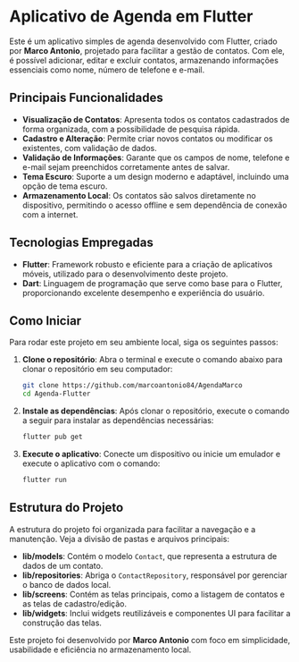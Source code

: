 


# Aplicativo de Agenda em Flutter

Este é um aplicativo simples de agenda desenvolvido com Flutter, criado por **Marco Antonio**, projetado para facilitar a gestão de contatos. Com ele, é possível adicionar, editar e excluir contatos, armazenando informações essenciais como nome, número de telefone e e-mail.

## Principais Funcionalidades

- **Visualização de Contatos**: Apresenta todos os contatos cadastrados de forma organizada, com a possibilidade de pesquisa rápida.
- **Cadastro e Alteração**: Permite criar novos contatos ou modificar os existentes, com validação de dados.
- **Validação de Informações**: Garante que os campos de nome, telefone e e-mail sejam preenchidos corretamente antes de salvar.
- **Tema Escuro**: Suporte a um design moderno e adaptável, incluindo uma opção de tema escuro.
- **Armazenamento Local**: Os contatos são salvos diretamente no dispositivo, permitindo o acesso offline e sem dependência de conexão com a internet.

## Tecnologias Empregadas

- **Flutter**: Framework robusto e eficiente para a criação de aplicativos móveis, utilizado para o desenvolvimento deste projeto.
- **Dart**: Linguagem de programação que serve como base para o Flutter, proporcionando excelente desempenho e experiência do usuário.

## Como Iniciar

Para rodar este projeto em seu ambiente local, siga os seguintes passos:

1. **Clone o repositório**:
   Abra o terminal e execute o comando abaixo para clonar o repositório em seu computador:
   ```bash
   git clone https://github.com/marcoantonio84/AgendaMarco
   cd Agenda-Flutter
   ```

2. **Instale as dependências**:
   Após clonar o repositório, execute o comando a seguir para instalar as dependências necessárias:
   ```bash
   flutter pub get
   ```

3. **Execute o aplicativo**:
   Conecte um dispositivo ou inicie um emulador e execute o aplicativo com o comando:
   ```bash
   flutter run
   ```

## Estrutura do Projeto

A estrutura do projeto foi organizada para facilitar a navegação e a manutenção. Veja a divisão de pastas e arquivos principais:

- **lib/models**: Contém o modelo `Contact`, que representa a estrutura de dados de um contato.
- **lib/repositories**: Abriga o `ContactRepository`, responsável por gerenciar o banco de dados local.
- **lib/screens**: Contém as telas principais, como a listagem de contatos e as telas de cadastro/edição.
- **lib/widgets**: Inclui widgets reutilizáveis e componentes UI para facilitar a construção das telas.

Este projeto foi desenvolvido por **Marco Antonio** com foco em simplicidade, usabilidade e eficiência no armazenamento local.